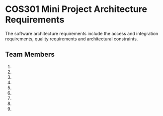 # COS301 Mini Project Architecture Requirements
The software architecture requirements include the access and integration requirements, quality requirements and architectural constraints.

## Team Members
1.
2.
3.
4.
5.
6.
7.
8.
9.

